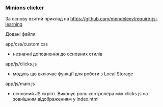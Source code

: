 ### Minions clicker

За основу взятий приклад на https://github.com/mendeleev/require-js-learning

Додані файли:

app/css/custom.css
- незначні доповнення до основних стилів

app/js/clicks.js
- модуль що включає функції для роботи з Local Storage

app/js/main.js
- основний JS скріпт. Виконує роль контролера між clicks.js на зовнішним відображенням у index.html